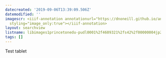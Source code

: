 ```yaml
---
datecreated: '2019-09-06T13:39:09.506Z'
datemodified: ''
imagescr: <iiif-annotation annotationurl="https://dnoneill.github.io/annotate/annotations/b81c27ba-d0ab-11e9-979d-42736bca7578.json"
  styling="image_only:true"></iiif-annotation>
layout: searchview
listname: libimages1princetonedu-pudl0001%2f4609321%2fs42%2f00000004jp2-list.json
tags: []
---
```

Test tablet